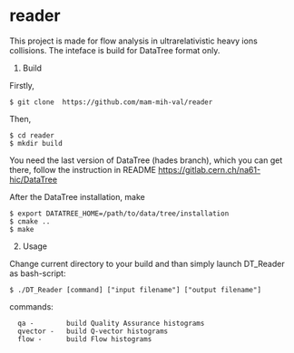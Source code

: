 # reader

This project is made for flow analysis in ultrarelativistic heavy ions collisions. The inteface is build for DataTree format only.

1. Build

Firstly, 

    $ git clone  https://github.com/mam-mih-val/reader

Then,

    $ cd reader
    $ mkdir build

You need the last version of DataTree (hades branch), which you can get there, follow the instruction in README https://gitlab.cern.ch/na61-hic/DataTree

After the DataTree installation, make

    $ export DATATREE_HOME=/path/to/data/tree/installation
    $ cmake ..
    $ make
    
2. Usage

Change current directory to your build and than simply launch DT_Reader as bash-script:

    $ ./DT_Reader [command] ["input filename"] ["output filename"]

commands:

      qa -        build Quality Assurance histograms
      qvector -   build Q-vector histograms
      flow -      build Flow histograms
